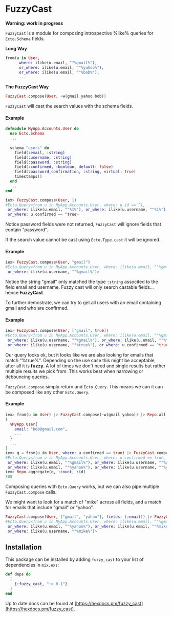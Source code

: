 # FuzzyCast
**Warning: work in progress**

`FuzzyCast` is a module for composing introspective %like% queries for `Ecto.Schema` fields.

**Long Way**
```elixir
from(u in User,
      where: ilike(u.email, ^"%gmail%"),
      or_where: ilike(u.email, ^"%yahoo%"),
      or_where: ilike(u.email, ^"%bob%"),
      ...
```

**The FuzzyCast Way**
```elixir
FuzzyCast.compose(User, ~w(gmail yahoo bob))
```

`FuzzyCast` will cast the search values with the schema fields.

#### Example
```elixir
defmodule MyApp.Accounts.User do
  use Ecto.Schema
  ...
  
  schema "users" do
    field(:email, :string)
    field(:username, :string)
    field(:password, :string)
    field(:confirmed, :boolean, default: false)
    field(:password_confirmation, :string, virtual: true)
    timestamps()
  end
  ...
end

iex> FuzzyCast.compose(User, 1)
#Ecto.Query<from u in MyApp.Accounts.User, where: u.id == ^1,
 or_where: ilike(u.email, ^"%1%"), or_where: ilike(u.username, ^"%1%"),
 or_where: u.confirmed == ^true>
```
Notice password fields were not returned, `FuzzyCast` will ignore fields that contain "password".

If the search value cannot be cast using `Ecto.Type.cast` it will be ignored. 

#### Example
```elixir
iex> FuzzyCast.compose(User, "gmail")
#Ecto.Query<from u in MyApp.Accounts.User, where: ilike(u.email, ^"%gmail%"),
 or_where: ilike(u.username, ^"%gmail%")>
```
Notice the string "gmail" only matched the type `:string` associted to the field email and username. Fuzzy cast will only search castable fields... hence **FuzzyCast** 

To further demostrate, we can try to get all users with an email containing gmail and who are confirmed.

#### Example
```elixir
iex> FuzzyCast.compose(User, ["gmail", true])
#Ecto.Query<from u in MyApp.Accounts.User, where: ilike(u.email, ^"%gmail%"),
 or_where: ilike(u.username, ^"%gmail%"), or_where: ilike(u.email, ^"%true%"),
 or_where: ilike(u.username, ^"%true%"), or_where: u.confirmed == ^true>

```
Our query looks ok, but it looks like we are also looking for emails that match "%true%". Depending on the use case this might be acceptable, after all it is **fuzzy**. A lot of times we don't need and single results but rather multiple results we pick from. This works best when narrowing or debouncing queries.

`FuzzyCast.compose` simply return and `Ecto.Query`. This means we can it can be composed like any other `Ecto.Query`.

#### Example
```elixir
iex> from(u in User) |> FuzzyCast.compose(~w(gmail yahoo)) |> Repo.all
[
  %MyApp.User{
    email: "bob@gmail.com",
    ...
  }
  ...
]
iex> q = from(u in User, where: u.confirmed == true) |> FuzzyCast.compose(["gmail", "yahoo"])
#Ecto.Query<from u in MyApp.Accounts.User, where: u.confirmed == true,
 or_where: ilike(u.email, ^"%gmail%"), or_where: ilike(u.username, ^"%gmail%"),
 or_where: ilike(u.email, ^"%yahoo%"), or_where: ilike(u.username, ^"%yahoo%")>
iex> Repo.aggregate(q, :count, :id)
500
```

Composing queries with `Ecto.Query` works, but we can also pipe multiple `FuzzyCast.compose` calls. 

We might want to look for a match of "mike" across all fields, and a match for emails that include "gmail" or "yahoo".

```elixir 
FuzzyCast.compose(User, ["gmail", "yahoo"], fields: [:email]) |> FuzzyCast.compose("mike")
#Ecto.Query<from u in MyApp.Accounts.User, where: ilike(u.email, ^"%gmail%"),
 or_where: ilike(u.email, ^"%yahoo%"), or_where: ilike(u.email, ^"%mike%"),
 or_where: ilike(u.username, ^"%mike%")>

```

## Installation

This package can be installed by adding `fuzzy_cast` to your list of dependencies in `mix.exs`:

```elixir
def deps do
  [
    {:fuzzy_cast, "~> 0.1"}
  ]
end
```

Up to date docs can be found at [https://hexdocs.pm/fuzzy_cast](https://hexdocs.pm/fuzzy_cast).


